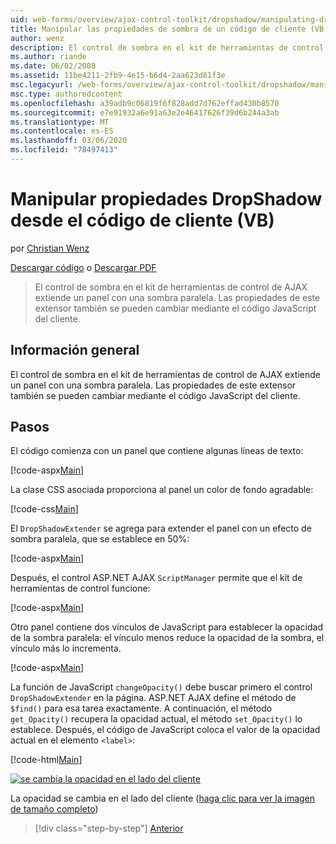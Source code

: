 ```yaml
---
uid: web-forms/overview/ajax-control-toolkit/dropshadow/manipulating-dropshadow-properties-from-client-code-vb
title: Manipular las propiedades de sombra de un código de cliente (VB) | Microsoft Docs
author: wenz
description: El control de sombra en el kit de herramientas de control de AJAX extiende un panel con una sombra paralela. Las propiedades de este extensor también se pueden cambiar mediante JavaScript de cliente...
ms.author: riande
ms.date: 06/02/2008
ms.assetid: 11be4211-2fb9-4e15-b6d4-2aa623d81f3e
msc.legacyurl: /web-forms/overview/ajax-control-toolkit/dropshadow/manipulating-dropshadow-properties-from-client-code-vb
msc.type: authoredcontent
ms.openlocfilehash: a39adb9c06819f6f828add7d762effad430b8570
ms.sourcegitcommit: e7e91932a6e91a63e2e46417626f39d6b244a3ab
ms.translationtype: MT
ms.contentlocale: es-ES
ms.lasthandoff: 03/06/2020
ms.locfileid: "78497413"
---
```

# <a name="manipulating-dropshadow-properties-from-client-code-vb"></a>Manipular propiedades DropShadow desde el código de cliente (VB)

por [Christian Wenz](https://github.com/wenz)

[Descargar código](https://download.microsoft.com/download/5/1/6/51652a81-500b-4f6b-88d3-617103e7941e/DropShadow2.vb.zip) o [Descargar PDF](https://download.microsoft.com/download/b/6/a/b6ae89ee-df69-4c87-9bfb-ad1eb2b23373/dropshadow2VB.pdf)

> El control de sombra en el kit de herramientas de control de AJAX extiende un panel con una sombra paralela. Las propiedades de este extensor también se pueden cambiar mediante el código JavaScript del cliente.

## <a name="overview"></a>Información general

El control de sombra en el kit de herramientas de control de AJAX extiende un panel con una sombra paralela. Las propiedades de este extensor también se pueden cambiar mediante el código JavaScript del cliente.

## <a name="steps"></a>Pasos

El código comienza con un panel que contiene algunas líneas de texto:

[!code-aspx[Main](manipulating-dropshadow-properties-from-client-code-vb/samples/sample1.aspx)]

La clase CSS asociada proporciona al panel un color de fondo agradable:

[!code-css[Main](manipulating-dropshadow-properties-from-client-code-vb/samples/sample2.css)]

El `DropShadowExtender` se agrega para extender el panel con un efecto de sombra paralela, que se establece en 50%:

[!code-aspx[Main](manipulating-dropshadow-properties-from-client-code-vb/samples/sample3.aspx)]

Después, el control ASP.NET AJAX `ScriptManager` permite que el kit de herramientas de control funcione:

[!code-aspx[Main](manipulating-dropshadow-properties-from-client-code-vb/samples/sample4.aspx)]

Otro panel contiene dos vínculos de JavaScript para establecer la opacidad de la sombra paralela: el vínculo menos reduce la opacidad de la sombra, el vínculo más lo incrementa.

[!code-aspx[Main](manipulating-dropshadow-properties-from-client-code-vb/samples/sample5.aspx)]

La función de JavaScript `changeOpacity()` debe buscar primero el control `DropShadowExtender` en la página. ASP.NET AJAX define el método de `$find()` para esa tarea exactamente. A continuación, el método `get_Opacity()` recupera la opacidad actual, el método `set_Opacity()` lo establece. Después, el código de JavaScript coloca el valor de la opacidad actual en el elemento `<label>`:

[!code-html[Main](manipulating-dropshadow-properties-from-client-code-vb/samples/sample6.html)]

[![se cambia la opacidad en el lado del cliente](manipulating-dropshadow-properties-from-client-code-vb/_static/image2.png)](manipulating-dropshadow-properties-from-client-code-vb/_static/image1.png)

La opacidad se cambia en el lado del cliente ([haga clic para ver la imagen de tamaño completo](manipulating-dropshadow-properties-from-client-code-vb/_static/image3.png))

> [!div class="step-by-step"]
> [Anterior](adjusting-the-z-index-of-a-dropshadow-vb.md)
